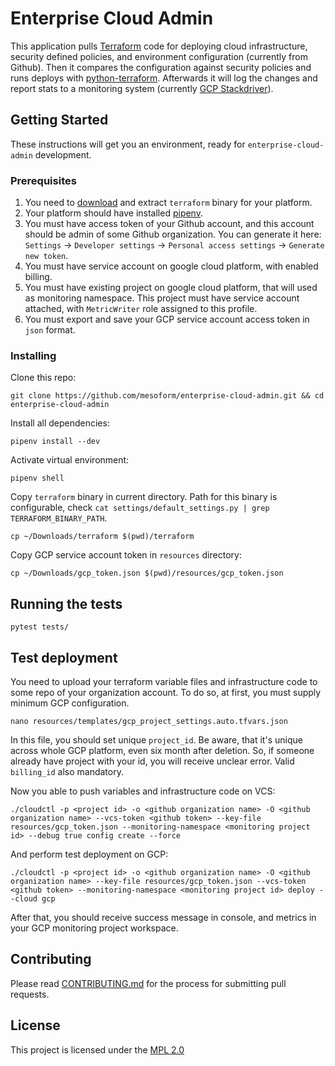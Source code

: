 # Enterprise Cloud Admin

This application pulls [Terraform](https://www.terraform.io/intro/index.html) code for deploying
cloud infrastructure, security defined policies, and environment configuration (currently from Github).
Then it compares the configuration against security policies and runs deploys
with [python-terraform](https://github.com/beelit94/python-terraform).
Afterwards it will log the changes and report stats to a monitoring system (currently [GCP Stackdriver](https://cloud.google.com/stackdriver/)).

## Getting Started

These instructions will get you an environment, ready for `enterprise-cloud-admin` development. 

### Prerequisites

1) You need to [download](https://www.terraform.io/downloads.html) and extract `terraform` binary
for your platform.
2) Your platform should have installed [pipenv](https://github.com/pypa/pipenv).
3) You must have access token of your Github account, and this account should be admin of
some Github organization.
You can generate it here: `Settings` -> `Developer settings` -> `Personal access settings` -> `Generate new token`.
4) You must have service account on google cloud platform, with enabled billing.
5) You must have existing project on google cloud platform, that will used
 as monitoring namespace. This project must have service account attached, with `MetricWriter` role assigned to this profile.
6) You must export and save your GCP service account access token in `json` format.

### Installing

Clone this repo:
```shell script
git clone https://github.com/mesoform/enterprise-cloud-admin.git && cd enterprise-cloud-admin
```

Install all dependencies:
```shell script
pipenv install --dev
```

Activate virtual environment:
```shell script
pipenv shell
```

Copy `terraform` binary in current directory. Path for this binary is
configurable, check `cat settings/default_settings.py | grep TERRAFORM_BINARY_PATH`.
```shell script
cp ~/Downloads/terraform $(pwd)/terraform
```

Copy GCP service account token in `resources` directory:
```shell script
cp ~/Downloads/gcp_token.json $(pwd)/resources/gcp_token.json
``` 
## Running the tests

```shell script
pytest tests/
```

## Test deployment
You need to upload your terraform variable files and infrastructure code to
some repo of your organization account. To do so, at first, you must supply minimum GCP configuration.
```shell script
nano resources/templates/gcp_project_settings.auto.tfvars.json
```
In this file, you should set unique `project_id`.
Be aware, that it's unique across whole GCP platform, even six month after deletion.
So, if someone already have project with your id, you will receive unclear error.
Valid `billing_id` also mandatory.

Now you able to push variables and infrastructure code on VCS:
```shell script
./cloudctl -p <project id> -o <github organization name> -O <github organization name> --vcs-token <github token> --key-file resources/gcp_token.json --monitoring-namespace <monitoring project id> --debug true config create --force
``` 

And perform test deployment on GCP:
```shell script
./cloudctl -p <project id> -o <github organization name> -O <github organization name> --key-file resources/gcp_token.json --vcs-token <github token> --monitoring-namespace <monitoring project id> deploy --cloud gcp
```

After that, you should receive success message in console, and metrics in your GCP monitoring project workspace.


## Contributing

Please read [CONTRIBUTING.md](https://github.com/mesoform/enterprise-cloud-admin/blob/master/CONTRIBUTING.md) for the process for submitting pull requests.

## License

This project is licensed under the [MPL 2.0](https://www.mozilla.org/en-US/MPL/2.0/FAQ/)
